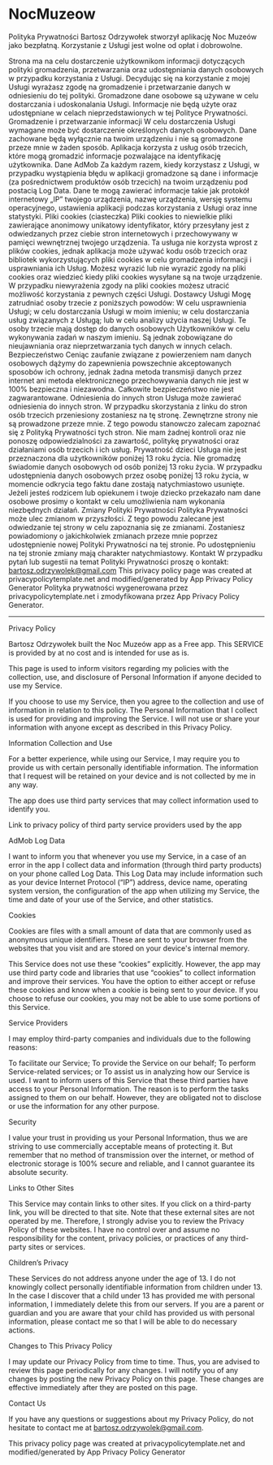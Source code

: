 # NocMuzeow

Polityka Prywatności
Bartosz Odrzywołek stworzył aplikację Noc Muzeów jako bezpłatną. Korzystanie z Usługi jest wolne od opłat i dobrowolne.

Strona ma na celu dostarczenie użytkownikom informacji dotyczących polityki gromadzenia, przetwarzania oraz udostępniania danych osobowych w przypadku korzystania z Usługi.
Decydując się na korzystanie z mojej Usługi wyrażasz zgodę na gromadzenie i przetwarzanie danych w odniesieniu do tej polityki. Gromadzone dane osobowe są używane w celu dostarczania i udoskonalania Usługi. Informacje nie będą użyte oraz udostępniane w celach nieprzedstawionych w tej Polityce Prywatności.
Gromadzenie i przetwarzanie informacji
W celu dostarczenia Usługi wymagane może być dostarczenie określonych danych osobowych. Dane zachowane będą wyłącznie na twoim urządzeniu i nie są gromadzone przeze mnie w żaden sposób.
Aplikacja korzysta z usług osób trzecich, które mogą gromadzić informacje pozwalające na identyfikację użytkownika.
Dane AdMob
Za każdym razem, kiedy korzystasz z Usługi, w przypadku wystąpienia błędu w aplikacji gromadzone są dane i informacje (za pośrednictwem produktów osób trzecich) na twoim urządzeniu pod postacią Log Data. Dane te mogą zawierać informacje takie jak protokół internetowy „IP” twojego urządzenia, nazwę urządzenia, wersję systemu operacyjnego, ustawienia aplikacji podczas korzystania z Usługi oraz inne statystyki.
Pliki cookies (ciasteczka)
Pliki cookies to niewielkie pliki zawierające anonimowy unikatowy identyfikator, który przesyłany jest z odwiedzanych przez ciebie stron internetowych i przechowywany w pamięci wewnętrznej twojego urządzenia.
Ta usługa nie korzysta wprost z plików cookies, jednak aplikacja może używać kodu osób trzecich oraz bibliotek wykorzystujących pliki cookies w celu gromadzenia informacji i usprawniania ich Usług. Możesz wyrazić lub nie wyrazić zgody na pliki cookies oraz wiedzieć kiedy pliki cookies wysyłane są na twoje urządzenie. W przypadku niewyrażenia zgody na pliki cookies możesz utracić możliwość korzystania z pewnych części Usługi.
Dostawcy Usługi
Mogę zatrudniać osoby trzecie z poniższych powodów:
W celu usprawnienia Usługi; w celu dostarczania Usługi w moim imieniu; w celu dostarczania usług związanych z Usługą; lub w celu analizy użycia naszej Usługi. Te osoby trzecie mają dostęp do danych osobowych Użytkowników w celu wykonywania zadań w naszym imieniu. Są jednak zobowiązane do nieujawniania oraz nieprzetwarzania tych danych w innych celach.
Bezpieczeństwo
Ceniąc zaufanie związane z powierzeniem nam danych osobowych dążymy do zapewnienia powszechnie akceptowanych sposobów ich ochrony, jednak żadna metoda transmisji danych przez internet ani metoda elektronicznego przechowywania danych nie jest w 100% bezpieczna i niezawodna. Całkowite bezpieczeństwo nie jest zagwarantowane.
Odniesienia do innych stron
Usługa może zawierać odniesienia do innych stron. W przypadku skorzystania z linku do stron osób trzecich przeniesiony zostaniesz na tę stronę. Zewnętrzne strony nie są prowadzone przeze mnie. Z tego powodu stanowczo zalecam zapoznać się z Polityką Prywatności tych stron. Nie mam żadnej kontroli oraz nie ponoszę odpowiedzialności za zawartość, politykę prywatności oraz działaniami osób trzecich i ich usług.
Prywatność dzieci
Usługa nie jest przeznaczona dla użytkowników poniżej 13 roku życia. Nie gromadzę świadomie danych osobowych od osób poniżej 13 roku życia. W przypadku udostępnienia danych osobowych przez osobę poniżej 13 roku życia, w momencie odkrycia tego faktu dane zostają natychmiastowo usunięte. Jeżeli jesteś rodzicem lub opiekunem i twoje dziecko przekazało nam dane osobowe prosimy o kontakt w celu umożliwienia nam wykonania niezbędnych działań. 
Zmiany Polityki Prywatności 
Polityka Prywatności może ulec zmianom w przyszłości. Z tego powodu zalecane jest odwiedzanie tej strony w celu zapoznania się ze zmianami. Zostaniesz powiadomiony o jakichkolwiek zmianach przeze mnie poprzez udostępnienie nowej Polityki Prywatności na tej stronie. Po udostępnieniu na tej stronie zmiany mają charakter natychmiastowy. 
Kontakt
W przypadku pytań lub sugestii na temat Polityki Prywatności proszę o kontakt: bartosz.odrzywolek@gmail.com
This privacy policy page was created at privacypolicytemplate.net and modified/generated by App Privacy Policy Generator
Polityka prywatności wygenerowana przez privacypolicytemplate.net i zmodyfikowana przez App Privacy Policy Generator.

--------------------------

Privacy Policy

Bartosz Odrzywołek built the Noc Muzeów app as a Free app. This SERVICE is provided by at no cost and is intended for use as is.

This page is used to inform visitors regarding my policies with the collection, use, and disclosure of Personal Information if anyone decided to use my Service.

If you choose to use my Service, then you agree to the collection and use of information in relation to this policy. The Personal Information that I collect is used for providing and improving the Service. I will not use or share your information with anyone except as described in this Privacy Policy.

Information Collection and Use

For a better experience, while using our Service, I may require you to provide us with certain personally identifiable information. The information that I request will be retained on your device and is not collected by me in any way.

The app does use third party services that may collect information used to identify you.

Link to privacy policy of third party service providers used by the app

AdMob
Log Data

I want to inform you that whenever you use my Service, in a case of an error in the app I collect data and information (through third party products) on your phone called Log Data. This Log Data may include information such as your device Internet Protocol (“IP”) address, device name, operating system version, the configuration of the app when utilizing my Service, the time and date of your use of the Service, and other statistics.

Cookies

Cookies are files with a small amount of data that are commonly used as anonymous unique identifiers. These are sent to your browser from the websites that you visit and are stored on your device's internal memory.

This Service does not use these “cookies” explicitly. However, the app may use third party code and libraries that use “cookies” to collect information and improve their services. You have the option to either accept or refuse these cookies and know when a cookie is being sent to your device. If you choose to refuse our cookies, you may not be able to use some portions of this Service.

Service Providers

I may employ third-party companies and individuals due to the following reasons:

To facilitate our Service;
To provide the Service on our behalf;
To perform Service-related services; or
To assist us in analyzing how our Service is used.
I want to inform users of this Service that these third parties have access to your Personal Information. The reason is to perform the tasks assigned to them on our behalf. However, they are obligated not to disclose or use the information for any other purpose.

Security

I value your trust in providing us your Personal Information, thus we are striving to use commercially acceptable means of protecting it. But remember that no method of transmission over the internet, or method of electronic storage is 100% secure and reliable, and I cannot guarantee its absolute security.

Links to Other Sites

This Service may contain links to other sites. If you click on a third-party link, you will be directed to that site. Note that these external sites are not operated by me. Therefore, I strongly advise you to review the Privacy Policy of these websites. I have no control over and assume no responsibility for the content, privacy policies, or practices of any third-party sites or services.

Children’s Privacy

These Services do not address anyone under the age of 13. I do not knowingly collect personally identifiable information from children under 13. In the case I discover that a child under 13 has provided me with personal information, I immediately delete this from our servers. If you are a parent or guardian and you are aware that your child has provided us with personal information, please contact me so that I will be able to do necessary actions.

Changes to This Privacy Policy

I may update our Privacy Policy from time to time. Thus, you are advised to review this page periodically for any changes. I will notify you of any changes by posting the new Privacy Policy on this page. These changes are effective immediately after they are posted on this page.

Contact Us

If you have any questions or suggestions about my Privacy Policy, do not hesitate to contact me at bartosz.odrzywolek@gmail.com.

This privacy policy page was created at privacypolicytemplate.net and modified/generated by App Privacy Policy Generator
